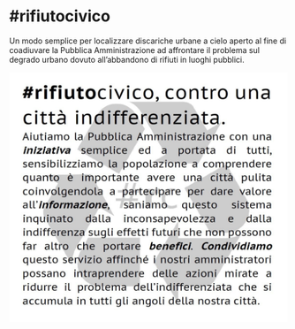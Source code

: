 # #rifiutocivico
Un modo semplice per localizzare discariche urbane a cielo aperto al fine di coadiuvare la Pubblica Amministrazione ad affrontare il problema sul degrado urbano dovuto all’abbandono di rifiuti in luoghi pubblici.

![logo](images/rifiutocivico.jpg)

